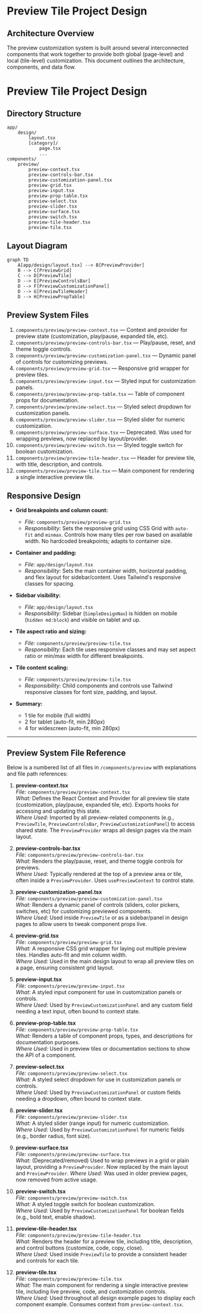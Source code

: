 # Preview Tile Project Design

## Architecture Overview

The preview customization system is built around several interconnected components that work together to provide both global (page-level) and local (tile-level) customization. This document outlines the architecture, components, and data flow.


# Preview Tile Project Design

## Directory Structure

```text
app/
    design/
        layout.tsx
        [category]/
            page.tsx
            ...
components/
    preview/
        preview-context.tsx
        preview-controls-bar.tsx
        preview-customization-panel.tsx
        preview-grid.tsx
        preview-input.tsx
        preview-prop-table.tsx
        preview-select.tsx
        preview-slider.tsx
        preview-surface.tsx
        preview-switch.tsx
        preview-tile-header.tsx
        preview-tile.tsx
```

## Layout Diagram

```mermaid
graph TD
    A[app/design/layout.tsx] --> B[PreviewProvider]
    B --> C[PreviewGrid]
    C --> D[PreviewTile]
    D --> E[PreviewControlsBar]
    D --> F[PreviewCustomizationPanel]
    D --> G[PreviewTileHeader]
    D --> H[PreviewPropTable]
```

## Preview System Files

1. `components/preview/preview-context.tsx` — Context and provider for preview state (customization, play/pause, expanded tile, etc).
2. `components/preview/preview-controls-bar.tsx` — Play/pause, reset, and theme toggle controls.
3. `components/preview/preview-customization-panel.tsx` — Dynamic panel of controls for customizing previews.
4. `components/preview/preview-grid.tsx` — Responsive grid wrapper for preview tiles.
5. `components/preview/preview-input.tsx` — Styled input for customization panels.
6. `components/preview/preview-prop-table.tsx` — Table of component props for documentation.
7. `components/preview/preview-select.tsx` — Styled select dropdown for customization panels.
8. `components/preview/preview-slider.tsx` — Styled slider for numeric customization.
9. `components/preview/preview-surface.tsx` — Deprecated. Was used for wrapping previews, now replaced by layout/provider.
10. `components/preview/preview-switch.tsx` — Styled toggle switch for boolean customization.
11. `components/preview/preview-tile-header.tsx` — Header for preview tile, with title, description, and controls.
12. `components/preview/preview-tile.tsx` — Main component for rendering a single interactive preview tile.

## Responsive Design

- **Grid breakpoints and column count:**
    - *File:* `components/preview/preview-grid.tsx`
    - *Responsibility:* Sets the responsive grid using CSS Grid with `auto-fit` and `minmax`. Controls how many tiles per row based on available width. No hardcoded breakpoints; adapts to container size.

- **Container and padding:**
    - *File:* `app/design/layout.tsx`
    - *Responsibility:* Sets the main container width, horizontal padding, and flex layout for sidebar/content. Uses Tailwind's responsive classes for spacing.

- **Sidebar visibility:**
    - *File:* `app/design/layout.tsx`
    - *Responsibility:* Sidebar (`SimpleDesignNav`) is hidden on mobile (`hidden md:block`) and visible on tablet and up.

- **Tile aspect ratio and sizing:**
    - *File:* `components/preview/preview-tile.tsx`
    - *Responsibility:* Each tile uses responsive classes and may set aspect ratio or min/max width for different breakpoints.

- **Tile content scaling:**
    - *File:* `components/preview/preview-tile.tsx`
    - *Responsibility:* Child components and controls use Tailwind responsive classes for font size, padding, and layout.

- **Summary:**
    - 1 tile for mobile (full width)
    - 2 for tablet (auto-fit, min 280px)
    - 4 for widescreen (auto-fit, min 280px)

---

## Preview System File Reference

Below is a numbered list of all files in `/components/preview` with explanations and file path references:

1. **preview-context.tsx**  
    *File:* `components/preview/preview-context.tsx`  
    *What:* Defines the React Context and Provider for all preview tile state (customization, play/pause, expanded tile, etc). Exports hooks for accessing and updating this state.  
    *Where Used:* Imported by all preview-related components (e.g., `PreviewTile`, `PreviewControlsBar`, `PreviewCustomizationPanel`) to access shared state. The `PreviewProvider` wraps all design pages via the main layout.

2. **preview-controls-bar.tsx**  
    *File:* `components/preview/preview-controls-bar.tsx`  
    *What:* Renders the play/pause, reset, and theme toggle controls for previews.  
    *Where Used:* Typically rendered at the top of a preview area or tile, often inside a `PreviewProvider`. Uses `usePreviewContext` to control state.

3. **preview-customization-panel.tsx**  
    *File:* `components/preview/preview-customization-panel.tsx`  
    *What:* Renders a dynamic panel of controls (sliders, color pickers, switches, etc) for customizing previewed components.  
    *Where Used:* Used inside `PreviewTile` or as a sidebar/panel in design pages to allow users to tweak component props live.

4. **preview-grid.tsx**  
    *File:* `components/preview/preview-grid.tsx`  
    *What:* A responsive CSS grid wrapper for laying out multiple preview tiles. Handles auto-fit and min column width.  
    *Where Used:* Used in the main design layout to wrap all preview tiles on a page, ensuring consistent grid layout.

5. **preview-input.tsx**  
    *File:* `components/preview/preview-input.tsx`  
    *What:* A styled input component for use in customization panels or controls.  
    *Where Used:* Used by `PreviewCustomizationPanel` and any custom field needing a text input, often bound to context state.

6. **preview-prop-table.tsx**  
    *File:* `components/preview/preview-prop-table.tsx`  
    *What:* Renders a table of component props, types, and descriptions for documentation purposes.  
    *Where Used:* Used in preview tiles or documentation sections to show the API of a component.

7. **preview-select.tsx**  
    *File:* `components/preview/preview-select.tsx`  
    *What:* A styled select dropdown for use in customization panels or controls.  
    *Where Used:* Used by `PreviewCustomizationPanel` or custom fields needing a dropdown, often bound to context state.

8. **preview-slider.tsx**  
    *File:* `components/preview/preview-slider.tsx`  
    *What:* A styled slider (range input) for numeric customization.  
    *Where Used:* Used by `PreviewCustomizationPanel` for numeric fields (e.g., border radius, font size).

9. **preview-surface.tsx**  
    *File:* `components/preview/preview-surface.tsx`  
    *What:* (Deprecated/removed) Used to wrap previews in a grid or plain layout, providing a `PreviewProvider`. Now replaced by the main layout and `PreviewProvider`.
    *Where Used:* Was used in older preview pages, now removed from active usage.

10. **preview-switch.tsx**  
     *File:* `components/preview/preview-switch.tsx`  
     *What:* A styled toggle switch for boolean customization.  
     *Where Used:* Used by `PreviewCustomizationPanel` for boolean fields (e.g., bold text, enable shadow).

11. **preview-tile-header.tsx**  
     *File:* `components/preview/preview-tile-header.tsx`  
     *What:* Renders the header for a preview tile, including title, description, and control buttons (customize, code, copy, close).  
     *Where Used:* Used inside `PreviewTile` to provide a consistent header and controls for each tile.

12. **preview-tile.tsx**  
     *File:* `components/preview/preview-tile.tsx`  
     *What:* The main component for rendering a single interactive preview tile, including live preview, code, and customization controls.  
     *Where Used:* Used throughout all design example pages to display each component example. Consumes context from `preview-context.tsx`.